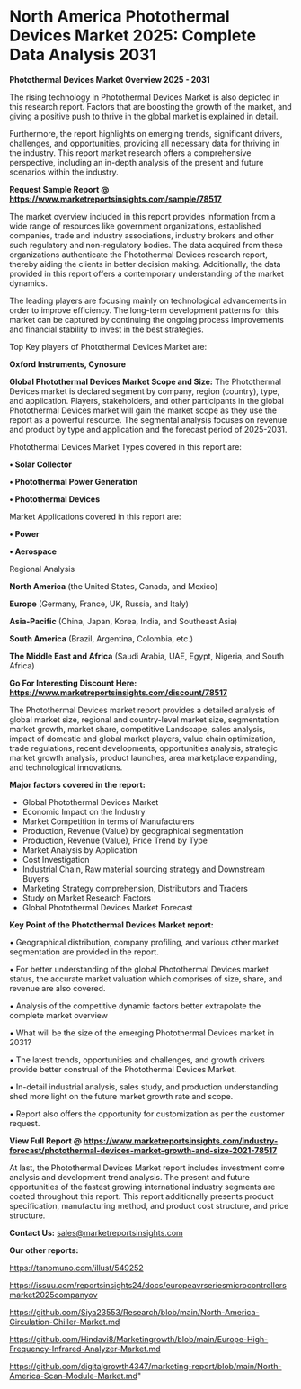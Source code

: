 # North America Photothermal Devices Market 2025: Complete Data Analysis 2031

<Strong> Photothermal Devices Market Overview 2025 - 2031</strong>

The rising technology in Photothermal Devices Market is also depicted in this research report. Factors that are boosting the growth of the market, and giving a positive push to thrive in the global market is explained in detail.

Furthermore, the report highlights on emerging trends, significant drivers, challenges, and opportunities, providing all necessary data for thriving in the industry. This report market research offers a comprehensive perspective, including an in-depth analysis of the present and future scenarios within the industry.

<strong>Request Sample Report @ <a href=https://www.marketreportsinsights.com/sample/78517>https://www.marketreportsinsights.com/sample/78517</a></strong>

The market overview included in this report provides information from a wide range of resources like government organizations, established companies, trade and industry associations, industry brokers and other such regulatory and non-regulatory bodies. The data acquired from these organizations authenticate the Photothermal Devices research report, thereby aiding the clients in better decision making. Additionally, the data provided in this report offers a contemporary understanding of the market dynamics.

The leading players are focusing mainly on technological advancements in order to improve efficiency. The long-term development patterns for this market can be captured by continuing the ongoing process improvements and financial stability to invest in the best strategies.

Top Key players of Photothermal Devices Market are:

<strong>Oxford Instruments, Cynosure</strong>

<strong><b>Global Photothermal Devices Market Scope and Size:</b></strong>
The Photothermal Devices market is declared segment by company, region (country), type, and application. Players, stakeholders, and other participants in the global Photothermal Devices market will gain the market scope as they use the report as a powerful resource. The segmental analysis focuses on revenue and product by type and application and the forecast period of 2025-2031.

Photothermal Devices Market Types covered in this report are:

<strong>• Solar Collector

• Photothermal Power Generation

• Photothermal Devices</strong>

Market Applications covered in this report are:

<strong>• Power

• Aerospace</strong> 

Regional Analysis

<strong>North America</strong> (the United States, Canada, and Mexico)

<strong>Europe</strong> (Germany, France, UK, Russia, and Italy)

<strong>Asia-Pacific</strong> (China, Japan, Korea, India, and Southeast Asia)

<strong>South America</strong> (Brazil, Argentina, Colombia, etc.)

<strong>The Middle East and Africa</strong> (Saudi Arabia, UAE, Egypt, Nigeria, and South Africa)

<strong>Go For Interesting Discount Here: <a href=https://www.marketreportsinsights.com/discount/78517>https://www.marketreportsinsights.com/discount/78517</a></strong>

The Photothermal Devices market report provides a detailed analysis of global market size, regional and country-level market size, segmentation market growth, market share, competitive Landscape, sales analysis, impact of domestic and global market players, value chain optimization, trade regulations, recent developments, opportunities analysis, strategic market growth analysis, product launches, area marketplace expanding, and technological innovations.

<strong><b>Major factors covered in the report:</b></strong>
<ul>
  <li>Global Photothermal Devices Market </li>
  <li>Economic Impact on the Industry</li>
  <li>Market Competition in terms of Manufacturers</li>
  <li>Production, Revenue (Value) by geographical segmentation</li>
  <li>Production, Revenue (Value), Price Trend by Type</li>
  <li>Market Analysis by Application</li>
  <li>Cost Investigation</li>
  <li>Industrial Chain, Raw material sourcing strategy and Downstream Buyers</li>
  <li>Marketing Strategy comprehension, Distributors and Traders</li>
  <li>Study on Market Research Factors</li>
  <li>Global Photothermal Devices Market Forecast</li>
</ul>

<strong><b>Key Point of the Photothermal Devices Market report:</b></strong>

• Geographical distribution, company profiling, and various other market segmentation are provided in the report.

• For better understanding of the global Photothermal Devices market status, the accurate market valuation which comprises of size, share, and revenue are also covered.

• Analysis of the competitive dynamic factors better extrapolate the complete market overview

• What will be the size of the emerging Photothermal Devices market in 2031?

• The latest trends, opportunities and challenges, and growth drivers provide better construal of the Photothermal Devices Market.

• In-detail industrial analysis, sales study, and production understanding shed more light on the future market growth rate and scope.

• Report also offers the opportunity for customization as per the customer request.

<strong><b>View Full Report @ <a href=https://www.marketreportsinsights.com/industry-forecast/photothermal-devices-market-growth-and-size-2021-78517>https://www.marketreportsinsights.com/industry-forecast/photothermal-devices-market-growth-and-size-2021-78517</a></b></strong>


At last, the Photothermal Devices Market report includes investment come analysis and development trend analysis. The present and future opportunities of the fastest growing international industry segments are coated throughout this report. This report additionally presents product specification, manufacturing method, and product cost structure, and price structure.

<strong>Contact Us:</strong>
sales@marketreportsinsights.com

<strong>Our other reports:</strong>

<a href=https://tanomuno.com/illust/549252>https://tanomuno.com/illust/549252</a>

<a href=https://issuu.com/reportsinsights24/docs/europeavrseriesmicrocontrollersmarket2025companyov>https://issuu.com/reportsinsights24/docs/europeavrseriesmicrocontrollersmarket2025companyov</a>

<a href=https://github.com/Siya23553/Research/blob/main/North-America-Circulation-Chiller-Market.md>https://github.com/Siya23553/Research/blob/main/North-America-Circulation-Chiller-Market.md</a>

<a href=https://github.com/Hindavi8/Marketingrowth/blob/main/Europe-High-Frequency-Infrared-Analyzer-Market.md>https://github.com/Hindavi8/Marketingrowth/blob/main/Europe-High-Frequency-Infrared-Analyzer-Market.md</a>

<a href=https://github.com/digitalgrowth4347/marketing-report/blob/main/North-America-Scan-Module-Market.md>https://github.com/digitalgrowth4347/marketing-report/blob/main/North-America-Scan-Module-Market.md</a>"
